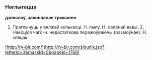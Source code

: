 ### Наглытацца
**дзеяслоў, закончанае трыванне**

1. Праглынуць у вялікай колькасці. Н. пылу. Н. салёнай вады. 2, Наесціся чаго-н. недастаткова перажоўваючы (размоўнае). Н. клёцак.

<a rel="author">[http://rv-blr.com/](http://rv-blr.com/slounik.jsp?letterId=0&maskId=0&pageId=1768)</a>
